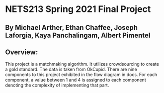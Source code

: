 <h1>NETS213 Spring 2021 Final Project</h1>

<h2> By Michael Arther, Ethan Chaffee, Joseph Laforgia, Kaya Panchalingam, Albert Pimentel </h2>

<h2> Overview: </h2>
This project is a matchmaking algorithm. It utilizes crowdsourcing to create a gold standard. The
data is taken from OkCupid. There are nine components to this project exhibited in the flow diagram in
docs. For each component, a value between 1 and 4 is assigned to each component
denoting the complexity of implementing that part.
